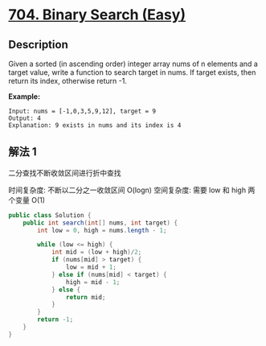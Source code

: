# [704. Binary Search (Easy)](https://leetcode.com/problems/binary-search/)

## Description


Given a sorted (in ascending order) integer array nums of n elements and a target value, write a function to search target in nums. If target exists, then return its index, otherwise return -1.

**Example:**

```
Input: nums = [-1,0,3,5,9,12], target = 9
Output: 4
Explanation: 9 exists in nums and its index is 4
```

## 解法 1

二分查找不断收敛区间进行折中查找

时间复杂度: 不断以二分之一收敛区间 O(logn)
空间复杂度: 需要 low 和 high 两个变量 O(1)

```java
public class Solution {
    public int search(int[] nums, int target) {
        int low = 0, high = nums.length - 1;

        while (low <= high) {
            int mid = (low + high)/2;
            if (nums[mid] > target) {
                low = mid + 1;
            } else if (nums[mid] < target) {
                high = mid - 1;
            } else {
                return mid;
            }
        }
        return -1;
    }
}
```
